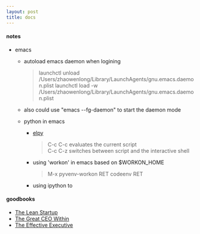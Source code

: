 ```yaml
---
layout: post
title: docs
---
```




#### notes  

* emacs  
  - autoload emacs daemon when logining  
    > launchctl unload /Users/zhaowenlong/Library/LaunchAgents/gnu.emacs.daemon.plist
    > launchctl load -w /Users/zhaowenlong/Library/LaunchAgents/gnu.emacs.daemon.plist 

  -  also could use "emacs --fg-daemon" to start the daemon mode  

  - python in emacs  
    + [elpy](https://elpy.readthedocs.io/en/latest/index.html)  
      > C-c C-c evaluates the current script  
      > C-c C-z switches between script and the interactive shell  

    + using 'workon' in emacs based on $WORKON_HOME
      > M-x pyvenv-workon RET codeenv RET  
    + using ipython to 

#### goodbooks  
* [The Lean Startup](https://www.amazon.com/Lean-Startup-Entrepreneurs-Continuous-Innovation/dp/B005MM7HY8/ref=sr_1_1?crid=SVIK2EFUKTBZ&dchild=1&keywords=the+lean+startup&qid=1588064286&sprefix=the+lean+startup%2Caps%2C330&sr=8-1)
* [The Great CEO Within](https://www.goodreads.com/book/show/48691943-the-great-ceo-within)
* [The Effective Executive](https://www.goodreads.com/book/show/48019.The_Effective_Executive?ac=1&from_search=true&qid=76WiM1JVBT&rank=1)  
